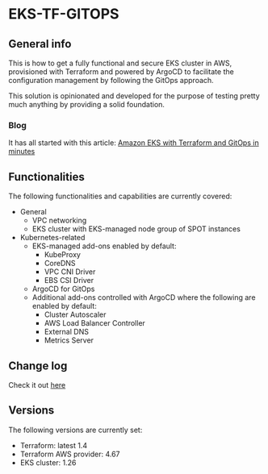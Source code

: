 # EKS-TF-GITOPS
## General info
This is how to get a fully functional and secure EKS cluster in AWS, provisioned with Terraform and powered by ArgoCD to facilitate the configuration management by following the GitOps approach.

This solution is opinionated and developed for the purpose of testing pretty much anything by providing a solid foundation.
### Blog
It has all started with this article: [Amazon EKS with Terraform and GitOps in minutes](https://medium.com/@sebolabs/aws-eks-with-terraform-and-gitops-in-minutes-b3ca33171209)

## Functionalities
The following functionalities and capabilities are currently covered:
* General
  * VPC networking
  * EKS cluster with EKS-managed node group of SPOT instances
* Kubernetes-related
  * EKS-managed add-ons enabled by default:
    * KubeProxy
    * CoreDNS
    * VPC CNI Driver
    * EBS CSI Driver
  * ArgoCD for GitOps
  * Additional add-ons controlled with ArgoCD where the following are enabled by default:
    * Cluster Autoscaler
    * AWS Load Balancer Controller
    * External DNS
    * Metrics Server

## Change log
Check it out [here](CHANGELOG.md)

## Versions
The following versions are currently set:
* Terraform: latest 1.4
* Terraform AWS provider: 4.67
* EKS cluster: 1.26
